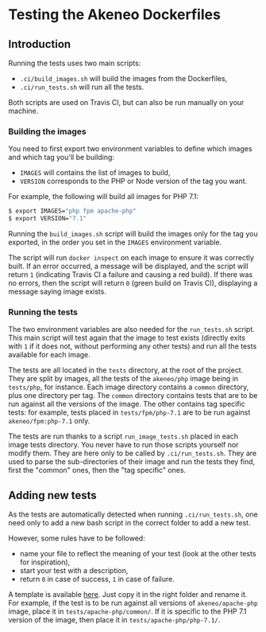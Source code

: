 # Testing the Akeneo Dockerfiles

## Introduction

Running the tests uses two main scripts:
- `.ci/build_images.sh` will build the images from the Dockerfiles,
- `.ci/run_tests.sh` will run all the tests.

Both scripts are used on Travis CI, but can also be run manually on your machine.

### Building the images

You need to first export two environment variables to define which images and which tag you'll be building:

- `IMAGES` will contains the list of images to build,
- `VERSION` corresponds to the PHP or Node version of the tag you want.

For example, the following will build all images for PHP 7.1:

```bash
$ export IMAGES="php fpm apache-php"
$ export VERSION="7.1"
```

Running the `build_images.sh` script will build the images only for the tag you exported, in the order you set in the `IMAGES` environment variable.

The script will run `docker inspect` on each image to ensure it was correctly built.
If an error occurred, a message will be displayed, and the script will return `1` (indicating Travis CI a failure and causing a red build).
If there was no errors, then the script will return `0` (green build on Travis CI), displaying a message saying image exists.

### Running the tests

The two environment variables are also needed for the `run_tests.sh` script.
This main script will test again that the image to test exists (directly exits with `1` if it does not, without performing any other tests) and run all the tests available for each image.

The tests are all located in the `tests` directory, at the root of the project. They are split by images, all the tests of the `akeneo/php` image being in `tests/php`, for instance.
Each image directory contains a `common` directory, plus one directory per tag. The `common` directory contains tests that are to be run against all the versions of the image.
The other contains tag specific tests: for example, tests placed in `tests/fpm/php-7.1` are to be run against `akeneo/fpm:php-7.1` only.

The tests are run thanks to a script `run_image_tests.sh` placed in each image tests directory. You never have to run those scripts yourself nor modify them. They are here only to be called by `.ci/run_tests.sh`.
They are used to parse the sub-directories of their image and run the tests they find, first the "common" ones, then the "tag specific" ones.

## Adding new tests

As the tests are automatically detected when running `.ci/run_tests.sh`, one need only to add a new bash script in the correct folder to add a new test.

However, some rules have to be followed:

- name your file to reflect the meaning of your test (look at the other tests for inspiration),
- start your test with a description,
- return `0` in case of success, `1` in case of failure.

A template is available [here](https://github.com/akeneo/Dockerfiles/blob/master/.ci/test_template.sh). Just copy it in the right folder and rename it.
For example, if the test is to be run against all versions of `akeneo/apache-php` image, place it in `tests/apache-php/common/`. If it is specific to the PHP 7.1 version of the image, then place it in `tests/apache-php/php-7.1/`.
